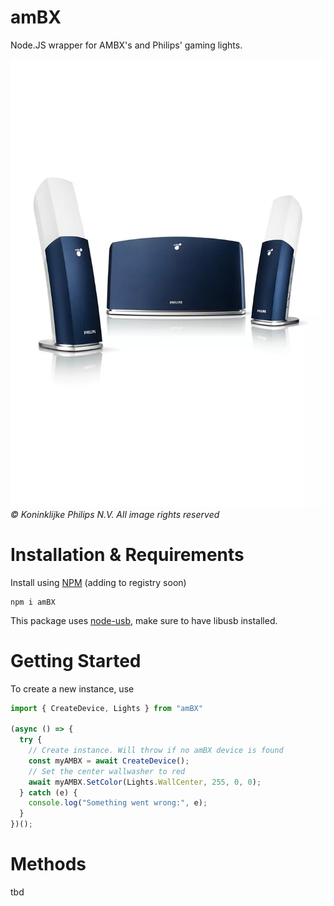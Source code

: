 # amBX
Node.JS wrapper for AMBX's and Philips' gaming lights.

![amBX speakers and wallwasher](media/ambx.webp)
*© Koninklijke Philips N.V. All image rights reserved*

# Installation & Requirements
Install using [NPM](https://www.npmjs.com/package/amBX) (adding to registry soon)
```console
npm i amBX
```

This package uses [node-usb](https://github.com/node-usb/node-usb), make sure to have libusb installed.

# Getting Started
To create a new instance, use
```js
import { CreateDevice, Lights } from "amBX"

(async () => {
  try {
    // Create instance. Will throw if no amBX device is found
    const myAMBX = await CreateDevice();
    // Set the center wallwasher to red
    await myAMBX.SetColor(Lights.WallCenter, 255, 0, 0);
  } catch (e) {
    console.log("Something went wrong:", e);
  }
})();
```

# Methods
tbd
